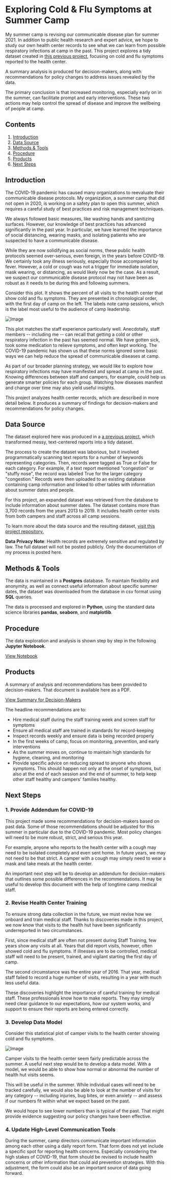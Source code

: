 # Exploring Cold & Flu Symptoms at Summer Camp
My summer camp is revising our communicable disease plan for summer 2021. In addition to public health research and expert advice, we hope to study our own health center records to see what we can learn from possible respiratory infections at camp in the past. This project explores a tidy dataset created in [this previous project](https://github.com/amcgaha/coding-health-records), focusing on cold and flu symptoms reported to the health center.

A summary analysis is produced for decision-makers, along with recommendations for policy changes to address issues revealed by the data.

The primary conclusion is that increased monitoring, especially early on in the summer, can facilitate prompt and early interventions. These two actions may help control the spread of disease and improve the wellbeing of people at camp.

## Contents
1.	[Introduction](https://github.com/amcgaha/exploring-health-records#introduction)
2.	[Data Source](https://github.com/amcgaha/exploring-health-records#data-source)
3.	[Methods & Tools](https://github.com/amcgaha/exploring-health-records#methods--tools)
4.	[Procedure](https://github.com/amcgaha/exploring-health-records#procedure)
5.	[Products](https://github.com/amcgaha/exploring-health-records#products)
6.	[Next Steps](https://github.com/amcgaha/exploring-health-records#next-steps)

## Introduction
The COVID-19 pandemic has caused many organizations to reevaluate their communicable disease protocols. My organization, a summer camp that did not open in 2020, is working on a safety plan to open this summer, which requires a careful study of best practices and risk management techniques.

We always followed basic measures, like washing hands and sanitizing surfaces. However, our knowledge of best practices has advanced significantly in the past year. In particular, we have learned the importance of social distancing, wearing masks, and isolating patients who are suspected to have a communicable disease.

While they are now solidifying as social norms, these public health protocols seemed over-serious, even foreign, in the years before COVID-19. We certainly took any illness seriously, especially those accompanied by fever. However, a cold or cough was not a trigger for immediate isolation, mask wearing, or distancing, as would likely now be the case. As a result, we suspect our communicable disease protocol may not have been as robust as it needs to be during this and following summers.

Consider this plot. It shows the percent of all visits to the health center that show cold and flu symptoms. They are presented in chronological order, with the first day of camp on the left. The labels note camp sessions, which is the label most useful to the audience of camp leadership.

![Image](https://github.com/amcgaha/exploring-health-records/blob/main/images/daily_plot_both_a.png)


This plot matches the staff experience particularly well. Anecdotally, staff members -- including me -- can recall that getting a cold or other respiratory infection in the past has seemed normal. We have gotten sick, took some medication to relieve symptoms, and often kept working. The COVID-19 pandemic has shown us that these norms ignored some basic ways we can help reduce the spread of communicable diseases at camp.

As part of our broader planning strategy, we would like to explore how respiratory infections may have manifested and spread at camp in the past. Knowing differences between staff and campers, for example, could help us generate smarter policies for each group. Watching how diseases manifest and change over time may also yield useful insights.

This project analyzes health center records, which are described in more detail below. It produces a summary of findings for decision-makers and recommendations for policy changes.

## Data Source
The dataset explored here was produced in a [a previous project](https://github.com/amcgaha/coding-health-records), which transformed messy, text-centered reports into a tidy dataset.

The process to create the dataset was laborious, but it involved programmatically scanning text reports for a number of keywords representing categories. Then, records were tagged as True or False for each category. For example, if a text report mentioned "congestion" or "stuffy nose", the record was labeled True for the larger category "congestion." Records were then uploaded to an existing database containing camp information and linked to other tables with information about summer dates and people.

For this project, an expanded dataset was retrieved from the database to include information about summer dates. The dataset contains more than 3,700 records from the years 2013 to 2019. It includes health center visits from both campers and staff across all camp sessions.

To learn more about the data source and the resulting dataset, [visit this project repository.](https://github.com/amcgaha/coding-health-records)

__Data Privacy Note__: Health records are extremely sensitive and regulated by law. The full dataset will not be posted publicly. Only the documentation of my process is posted here.

## Methods & Tools
The data is maintained in a __Postgres__ database. To maintain flexibility and anonymity, as well as connect useful information about specific summer dates, the dataset was downloaded from the database in csv format using __SQL__ queries.

The data is processed and explored in __Python__, using the standard data science libraries __pandas__, __seaborn__, and __matplotlib__.

## Procedure
The data exploration and analysis is shown step by step in the following __Jupyter Notebook__.

[View Notebook](https://github.com/amcgaha/exploring-health-records/blob/main/exploring_health_notebook.ipynb)

## Products
A summary of analysis and recommendations has been provided to decision-makers. That document is available here as a PDF.

[View Summary for Decision-Makers](https://github.com/amcgaha/exploring-health-records/blob/main/cold_flu_summary_decision_makers.pdf)

The headline recommendations are to:
* Hire medical staff during the staff training week and screen staff for symptoms
* Ensure all medical staff are trained in standards for record-keeping
* Inspect records weekly and ensure data is being recorded properly
* In the first weeks of camp, focus on monitoring, prevention, and early interventions
* As the summer moves on, continue to maintain high standards for hygiene, cleaning, and monitoring
* Provide specific advice on reducing spread to anyone who shows symptoms. This should happen not only at the onset of symptoms, but also at the end of each session and the end of summer, to help keep other staff healthy and campers' families healthy.

## Next Steps
### 1. Provide Addendum for COVID-19
This project made some recommendations for decision-makers based on past data. Some of those recommendations should be adjusted for this summer in particular due to the COVID-19 pandemic. Most policy changes will need to be more robust, strict, and serious this year.

For example, anyone who reports to the health center with a cough may need to be isolated completely and even sent home. In future years, we may not need to be that strict. A camper with a cough may simply need to wear a mask and take meals at the health center.

An important next step will be to develop an addendum for decision-makers that outlines some possible differences in the recommendations. It may be useful to develop this document with the help of longtime camp medical staff.

### 2. Revise Health Center Training
To ensure strong data collection in the future, we must revise how we onboard and train medical staff. Thanks to discoveries made in this project, we now know that visits to the health hut have been significantly underreported in two circumstances.

First, since medical staff are often not present during Staff Training, few years show any visits at all. Years that did report visits, however, often showed cold and flu symptoms. If illnesses are to be controlled, medical staff will need to be present, trained, and vigilant starting the first day of camp.

The second circumstance was the entire year of 2016. That year, medical staff failed to record a huge number of visits, resulting in a year with much less useful data.

These discoveries highlight the importance of careful training for medical staff. These professionals know how to make reports. They may simply need clear guidance to our expectations, how our system works, and support to ensure their reports are being entered correctly.

### 3. Develop Data Model
Consider this statistical plot of camper visits to the health center showing cold and flu symptoms.

![Image](https://github.com/amcgaha/exploring-health-records/blob/main/images/session_plot_campers_a.png)


Camper visits to the health center seem fairly predictable across the summer. A useful next step would be to develop a data model. With a model, we would be able to show how normal or abnormal the number of health hut visits seems.

This will be useful in the summer. While individual cases will need to be tracked carefully, we would also be able to look at the number of visits for any category -- including injuries, bug bites, or even anxiety -- and assess if our numbers fit within what we expect based on the past.

We would hope to see lower numbers than is typical of the past. That might provide evidence suggesting our policy changes have been effective.

### 4. Update High-Level Communication Tools
During the summer, camp directors communicate important information among each other using a daily report form. That form does not yet include a specific spot for reporting health concerns. Especially considering the high stakes of COVID-19, that form should be revised to include health concerns or other information that could aid prevention strategies. With this adjustment, the form could also be an important source of data going forward.
